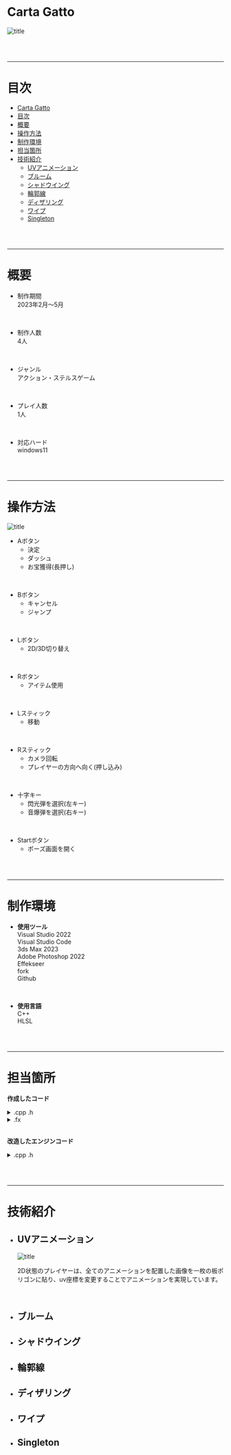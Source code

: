 <a id="anchor1"></a>
# Carta Gatto

  ![title](portfolio/00_title.png)

<br><br>

---
<a id="anchor2"></a>
# 目次

  + [Carta Gatto](#anchor1)
  + [目次](#anchor2)
  + [概要](#anchor3)
  + [操作方法](#anchor4)
  + [制作環境](#anchor5)
  + [担当箇所](#anchor6)
  + [技術紹介](#anchor7)
    + [UVアニメーション](#anchor8)
    + [ブルーム](#anchor9)
    + [シャドウイング](#anchor10)
    + [輪郭線](#anchor11)
    + [ディザリング](#anchor12)
    + [ワイプ](#anchor13)
    + [Singleton](#anchor14)

<br><br>

---
<a id="anchor3"></a>
# 概要

  + 制作期間<br>
    2023年2月～5月

<br>

  + 制作人数<br>
    4人

<br>

  + ジャンル<br>
    アクション・ステルスゲーム

<br>

  + プレイ人数<br>
    1人

<br>

  + 対応ハード<br>
    windows11


<br><br>

---
<a id="anchor4"></a>
# 操作方法

![title](portfolio/01_guide.png)

  + Aボタン
    + 決定
    + ダッシュ
    + お宝獲得(長押し)

<br>

  + Bボタン
    + キャンセル
    + ジャンプ

<br>

  + Lボタン
    + 2D/3D切り替え

<br>

  + Rボタン
    + アイテム使用

<br>

  + Lスティック
    + 移動
  
<br>

  + Rスティック
    + カメラ回転
    + プレイヤーの方向へ向く(押し込み)

<br>

  + 十字キー
    + 閃光弾を選択(左キー)
    + 音爆弾を選択(右キー)

<br>

  + Startボタン
    + ポーズ画面を開く


<br><br>

---
<a id="anchor5"></a>
# 制作環境

  + **使用ツール**<br>
    Visual Studio 2022<br>
    Visual Studio Code<br>
    3ds Max 2023<br>
    Adobe Photoshop 2022<br>
    Effekseer<br>
    fork<br>
    Github<br>

<br>

  + **使用言語**<br>
    C++<br>
    HLSL<br>


<br><br>

---
<a id="anchor6"></a>
# 担当箇所

  **作成したコード**
  
  <details><summary>.cpp .h</summary>

  + <details><summary>BookEngine</summary>

    + CollisionObject.cpp
    + CollisionObject.h
    + DirectionLight.cpp
    + DirectionLight.h
    + HemiSphereLight.cpp
    + HemiSphereLight.h
    + PointLight.cpp
    + PointLight.h
    + SpotLight.cpp
    + SpotLight.h
    + Bloom.cpp
    + Bloom.h
    + FontRender.cpp
    + FontRender.h
    + IRenderer.h
    + ModelRender.cpp
    + ModelRender.h
    + RenderingEngine.cpp
    + RenderingEngine.h
    + SpriteRender.cpp
    + SpriteRender.h
    + Level2DRender.cpp
    + Level2DRender.h
    + LevelRender.cpp
    + LevelRender.h
    + SkyCube.cpp
    + SkyCube.h
    + BookEngine.cpp
    + BookEngine.h
    + BookEnginePreCompile.cpp
    + BookEnginePreCompile.h

    </details>

  + <details><summary>Game</summary>
  
    + LightSensor.cpp
    + LightSensor.h
    + Object.cpp
    + Object.h
    + SecurityCamera.cpp
    + SecurityCamera.h
    + Sensor.cpp
    + Sensor.h
    + Event.cpp
    + Event.h
    + Opening.cpp
    + Opening.h
    + Result.cpp
    + Result.h
    + Title.cpp
    + Title.h
    + Title_Guide.cpp
    + Title_Guide.h
    + Title_Setting.cpp
    + Title_Setting.h
    + Painting.cpp
    + Painting.h
    + CountDown.cpp
    + CountDown.h
    + Fade.cpp
    + Fade.h
    + GoalSprite.cpp
    + GoalSprite.h
    + Logo.cpp
    + Logo.h
    + Minimap.cpp
    + Minimap.h
    + Pause.cpp
    + Pause.h
    + Wipe.cpp
    + Wipe.h
    + GameManager.cpp
    + GameManager.h

  </details>

</details>

<details><summary>.fx</summary>

  + lighting_CB.h
  + model.fx
  + model_register.h
  + postEffect.fx
  + shadowMap.fx
  + SkyCubeMap.fx
  + sprite.fx
  + volumeLight.fx
  + zprepass.fx

</details>

<br>

  **改造したエンジンコード**

  <details><summary>.cpp .h</summary>

  + GameObjectManager.cpp
    + ゲームオブジェクトを全停止する機能の追加(41行目～)
  + EffectEngine.h
    + エフェクトの再生速度を変更する機能の追加(86行目)
  + Effect.h
    + 同上。EffectEmitter->Effect->EffectEngineクラスへと値を順に渡している(95行目)
  + RenderContext.h
    + ビューポートのみの設定を行うSetViewPort関数を追加(83行目)
  + GamePad.h
    + ボタンを離したかどうかを判定するGetKeyUp関数の追加(100行目)

  </details>


<br><br>

---
<a id="anchor7"></a>
# 技術紹介

<a id="anchor8"></a>
+ ## UVアニメーション
  
  ![title](portfolio/02_uvAnimation.png)

  2D状態のプレイヤーは、全てのアニメーションを配置した画像を一枚の板ポリゴンに貼り、uv座標を変更することでアニメーションを実現しています。

<br>

<a id="anchor9"></a>
+ ## ブルーム

<a id="anchor10"></a>
+ ## シャドウイング

<a id="anchor11"></a>
+ ## 輪郭線

<a id="anchor12"></a>
+ ## ディザリング

<a id="anchor13"></a>
+ ## ワイプ

<a id="anchor14"></a>
+ ## Singleton